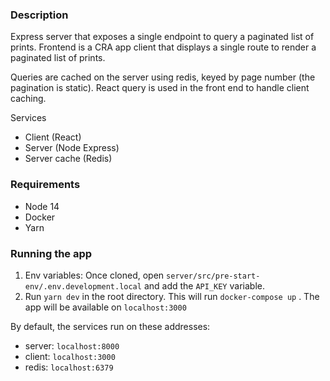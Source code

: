 ### **Description**

Express server that exposes a single endpoint to query a paginated list of prints. Frontend is a CRA app client that displays a single route to render a paginated list of prints.

Queries are cached on the server using redis, keyed by page number (the pagination is static). React query is used in the front end to handle client caching.

Services

- Client (React)
- Server (Node Express)
- Server cache (Redis)

### **Requirements**

- Node 14
- Docker
- Yarn

### **Running the app**

1. Env variables: Once cloned, open `server/src/pre-start-env/.env.development.local` and add the `API_KEY` variable.
2. Run `yarn dev` in the root directory. This will run `docker-compose up` . The app will be available on `localhost:3000`

By default, the services run on these addresses:

- server: `localhost:8000`
- client: `localhost:3000`
- redis: `localhost:6379`

